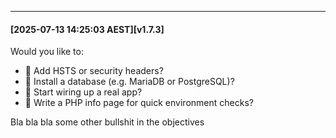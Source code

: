 ---
#### [2025-07-13 14:25:03 AEST][v1.7.3]
Would you like to:

  * 🔐 Add HSTS or security headers?
  * 🐘 Install a database (e.g. MariaDB or PostgreSQL)?
  * 🔧 Start wiring up a real app?
  * 🧪 Write a PHP info page for quick environment checks?

Bla bla bla some other bullshit in the objectives